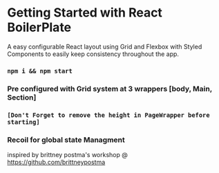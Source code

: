 # Getting Started with React BoilerPlate

A easy configurable React layout using Grid and Flexbox with Styled Components to easily keep consistency throughout the app.

### `npm i && npm start`

### Pre configured with Grid system at 3 wrappers [body, Main, Section]

### `[Don't Forget to remove the height in PageWrapper before starting]`

### Recoil for global state Managment

inspired by brittney postma's workshop @ https://github.com/brittneypostma

